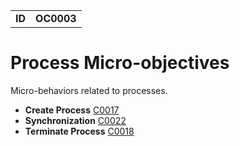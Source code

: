 |||
|---|---|
|**ID**|**OC0003**|


# Process Micro-objectives #
Micro-behaviors related to processes.

* **Create Process** [C0017](../processes/create-process.md)
* **Synchronization** [C0022](../processes/synchronization.md)
* **Terminate Process** [C0018](../processes/terminate-process.md)